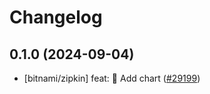 # Changelog

## 0.1.0 (2024-09-04)

* [bitnami/zipkin] feat: :tada: Add chart ([#29199](https://github.com/bitnami/charts/pull/29199))
